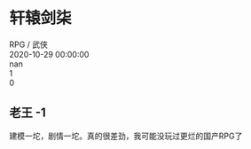 



# 轩辕剑柒
  
RPG / 武侠  
2020-10-29 00:00:00  
nan  
1  
0
## 老王 -1


建模一坨，剧情一坨。真的很差劲，我可能没玩过更烂的国产RPG了